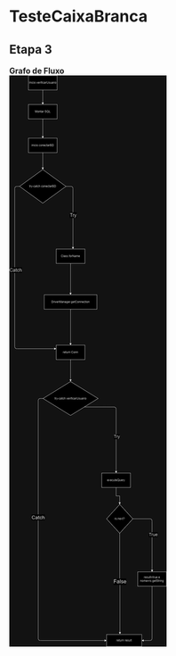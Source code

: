 # TesteCaixaBranca

<h2> Etapa 3 </h2>

<b> Grafo de Fluxo </b>
<br>
<img src="grafo de Fluxo.jpg" alt="Grafo de fluxo" style="max-width: 100%; height: auto;">